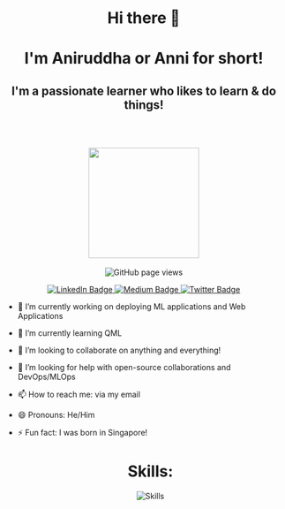 <h1 align="center">Hi there 👋</h1> 
<h1 align="center">I'm Aniruddha or Anni for short!</h1> 
<h2 align="center">I'm a passionate learner who likes to learn & do things!</h2>
<br><br>


<p align="center">
<img height="200em" src="https://github-readme-stats.vercel.app/api?username=annimukherjee&show_icons=true&hide_border=true&&count_private=true&include_all_commits=true&theme=onedark" />
<br><br>
<img src="https://komarev.com/ghpvc/?username=annimukherjee&color=45707a&style=flat-square" alt="GitHub page views">
</p>

<p align="center">
    <a href="https://www.linkedin.com/in/aniruddha-mukherjee-b53292250/">
      <img src="https://img.shields.io/badge/LinkedIn-0A66C2?style=flat-square&logo=linkedin&logoColor=white" alt="LinkedIn Badge"/>
    </a>
    <a href="https://medium.com/@aniruddhamukh">
      <img src="https://img.shields.io/badge/Medium-12100E?style=flat-square&logo=medium&logoColor=white" alt="Medium Badge"/>
    </a>
    <a href="https://twitter.com/aniruddhamukh_">
      <img src="https://img.shields.io/badge/Twitter-blue?style=flat-square&logo=twitter&logoColor=white" alt="Twitter Badge"/>
    </a>
  </p>


- 🔭 I’m currently working on deploying ML applications and Web Applications
- 🌱 I’m currently learning QML
- 👯 I’m looking to collaborate on anything and everything!
- 🤔 I’m looking for help with open-source collaborations and DevOps/MLOps
- 📫 How to reach me: via my email
- 😄 Pronouns: He/Him
- ⚡ Fun fact: I was born in Singapore!


  <h1 align='center'>Skills:</h1>
  <p align="center">
  <img align="center" src="https://skillicons.dev/icons?i=git,github,arduino,c,cpp,css,html,java,md,nodejs,py,express,nextjs,react,mysql,discord,figma" alt="Skills">
  <br>
</p>
